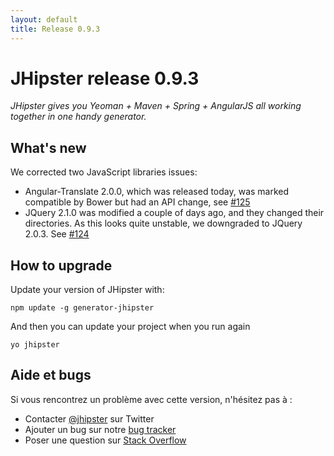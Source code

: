 ```yaml
---
layout: default
title: Release 0.9.3
---
```


JHipster release 0.9.3
==================

*JHipster gives you Yeoman + Maven + Spring + AngularJS all working together in one handy generator.*

What's new
----------

We corrected two JavaScript libraries issues:

* Angular-Translate 2.0.0, which was released today, was marked compatible by Bower but had an API change, see [#125](https://github.com/jhipster/generator-jhipster/issues/125)
* JQuery 2.1.0 was modified a couple of days ago, and they changed their directories. As this looks quite unstable, we downgraded to JQuery 2.0.3. See [#124](https://github.com/jhipster/generator-jhipster/issues/124)

How to upgrade
------------

Update your version of JHipster with:

```
npm update -g generator-jhipster
```

And then you can update your project when you run again

```
yo jhipster
```

Aide et bugs
--------------

Si vous rencontrez un problème avec cette version, n'hésitez pas à :

- Contacter [@jhipster](https://twitter.com/jhipster) sur Twitter
- Ajouter un bug sur notre [bug tracker](https://github.com/jhipster/generator-jhipster/issues?state=open)
- Poser une question sur [Stack Overflow](http://stackoverflow.com/tags/jhipster/info)